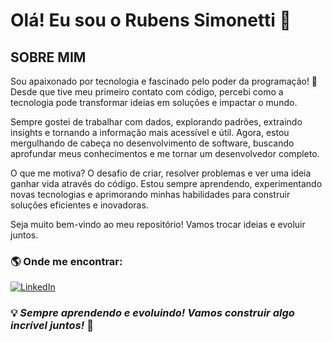 # Olá! Eu sou o Rubens Simonetti 👋

## SOBRE MIM

Sou apaixonado por tecnologia e fascinado pelo poder da programação! 🚀  
Desde que tive meu primeiro contato com código, percebi como a tecnologia pode transformar ideias em soluções e impactar o mundo.  

Sempre gostei de trabalhar com dados, explorando padrões, extraindo insights e tornando a informação mais acessível e útil. Agora, estou mergulhando de cabeça no desenvolvimento de software, buscando aprofundar meus conhecimentos e me tornar um desenvolvedor completo.  

O que me motiva? O desafio de criar, resolver problemas e ver uma ideia ganhar vida através do código. Estou sempre aprendendo, experimentando novas tecnologias e aprimorando minhas habilidades para construir soluções eficientes e inovadoras.  

Seja muito bem-vindo ao meu repositório! Vamos trocar ideias e evoluir juntos. 


### 🌎 Onde me encontrar:

<a href="https://www.linkedin.com/in/rubens-simonetti-4b2bb0199?lipi=urn%3Ali%3Apage%3Ad_flagship3_profile_view_base_contact_details%3BPk9IwBXjSK6PZZHK1nY3pg%3D%3D" target="_blank">
  <img src="https://img.shields.io/badge/LinkedIn-0077B5?style=for-the-badge&logo=linkedin&logoColor=white" alt="LinkedIn">
</a>



### 💡 *Sempre aprendendo e evoluindo! Vamos construir algo incrível juntos!* 🚀

